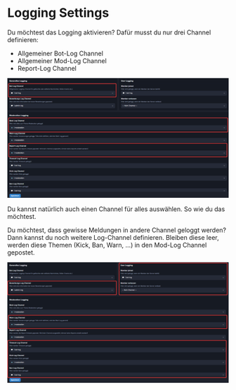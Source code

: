# Logging Settings

Du möchtest das Logging aktivieren? Dafür musst du nur drei Channel definieren:

* Allgemeiner Bot-Log Channel
* Allgemeiner Mod-Log Channel
* Report-Log Channel

![](../.gitbook/assets/D6GEYE82v6.png)

Du kannst natürlich auch einen Channel für alles auswählen. So wie du das möchtest.

Du möchtest, dass gewisse Meldungen in andere Channel geloggt werden? Dann kannst du noch weitere Log-Channel definieren. Bleiben diese leer, werden diese Themen (Kick, Ban, Warn, …) in den Mod-Log Channel gepostet.

![](../.gitbook/assets/MgmTR7xrLM.png)
